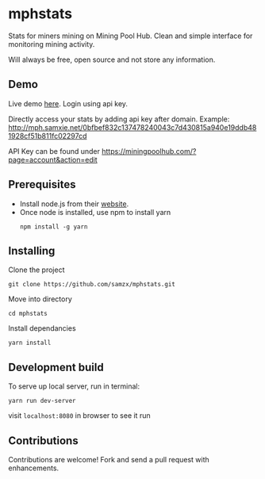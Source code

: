 # mphstats
Stats for miners mining on Mining Pool Hub. Clean and simple interface for monitoring mining activity.

Will always be free, open source and not store any information.

## Demo
Live demo [here](http://mph.samxie.net/). Login using api key.

Directly access your stats by adding api key after domain.
Example:
http://mph.samxie.net/0bfbef832c137478240043c7d430815a940e19ddb481928cf51b811fc02297cd

API Key can be found under https://miningpoolhub.com/?page=account&action=edit

## Prerequisites

* Install node.js from their [website](https://nodejs.org/en/).
* Once node is installed, use npm to install yarn
    ```
    npm install -g yarn
    ```

## Installing

Clone the project
```
git clone https://github.com/samzx/mphstats.git
```

Move into directory
```
cd mphstats
```

Install dependancies
```
yarn install
```

## Development build

To serve up local server, run in terminal:
```
yarn run dev-server
```
visit `localhost:8080` in browser to see it run

## Contributions
Contributions are welcome! Fork and send a pull request with enhancements.
